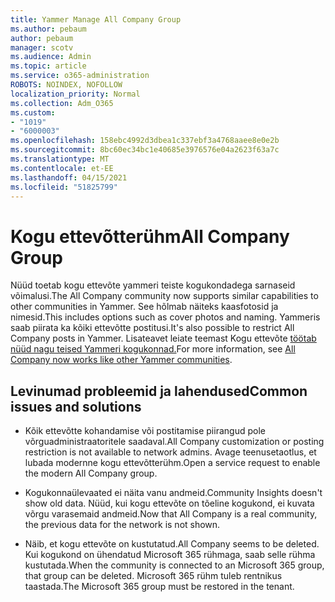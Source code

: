 ```yaml
---
title: Yammer Manage All Company Group
ms.author: pebaum
author: pebaum
manager: scotv
ms.audience: Admin
ms.topic: article
ms.service: o365-administration
ROBOTS: NOINDEX, NOFOLLOW
localization_priority: Normal
ms.collection: Adm_O365
ms.custom:
- "1019"
- "6000003"
ms.openlocfilehash: 158ebc4992d3dbea1c337ebf3a4768aaee8e0e2b
ms.sourcegitcommit: 8bc60ec34bc1e40685e3976576e04a2623f63a7c
ms.translationtype: MT
ms.contentlocale: et-EE
ms.lasthandoff: 04/15/2021
ms.locfileid: "51825799"
---
```

# <a name="all-company-group"></a><span data-ttu-id="5b4fe-102">Kogu ettevõtterühm</span><span class="sxs-lookup"><span data-stu-id="5b4fe-102">All Company Group</span></span>

<span data-ttu-id="5b4fe-103">Nüüd toetab kogu ettevõte yammeri teiste kogukondadega sarnaseid võimalusi.</span><span class="sxs-lookup"><span data-stu-id="5b4fe-103">The All Company community now supports similar capabilities to other communities in Yammer.</span></span> <span data-ttu-id="5b4fe-104">See hõlmab näiteks kaasfotosid ja nimesid.</span><span class="sxs-lookup"><span data-stu-id="5b4fe-104">This includes options such as cover photos and naming.</span></span> <span data-ttu-id="5b4fe-105">Yammeris saab piirata ka kõiki ettevõtte postitusi.</span><span class="sxs-lookup"><span data-stu-id="5b4fe-105">It's also possible to restrict All Company posts in Yammer.</span></span> <span data-ttu-id="5b4fe-106">Lisateavet leiate teemast Kogu ettevõte [töötab nüüd nagu teised Yammeri kogukonnad.](https://docs.microsoft.com/yammer/manage-yammer-groups/yammer-all-company-yammer-community)</span><span class="sxs-lookup"><span data-stu-id="5b4fe-106">For more information, see [All Company now works like other Yammer communities](https://docs.microsoft.com/yammer/manage-yammer-groups/yammer-all-company-yammer-community).</span></span>

## <a name="common-issues-and-solutions"></a><span data-ttu-id="5b4fe-107">Levinumad probleemid ja lahendused</span><span class="sxs-lookup"><span data-stu-id="5b4fe-107">Common issues and solutions</span></span>

- <span data-ttu-id="5b4fe-108">Kõik ettevõtte kohandamise või postitamise piirangud pole võrguadministraatoritele saadaval.</span><span class="sxs-lookup"><span data-stu-id="5b4fe-108">All Company customization or posting restriction is not available to network admins.</span></span> <span data-ttu-id="5b4fe-109">Avage teenusetaotlus, et lubada modernne kogu ettevõtterühm.</span><span class="sxs-lookup"><span data-stu-id="5b4fe-109">Open a service request to enable the modern All Company group.</span></span>

- <span data-ttu-id="5b4fe-110">Kogukonnaülevaated ei näita vanu andmeid.</span><span class="sxs-lookup"><span data-stu-id="5b4fe-110">Community Insights doesn't show old data.</span></span> <span data-ttu-id="5b4fe-111">Nüüd, kui kogu ettevõte on tõeline kogukond, ei kuvata võrgu varasemaid andmeid.</span><span class="sxs-lookup"><span data-stu-id="5b4fe-111">Now that All Company is a real community, the previous data for the network is not shown.</span></span>

- <span data-ttu-id="5b4fe-112">Näib, et kogu ettevõte on kustutatud.</span><span class="sxs-lookup"><span data-stu-id="5b4fe-112">All Company seems to be deleted.</span></span> <span data-ttu-id="5b4fe-113">Kui kogukond on ühendatud Microsoft 365 rühmaga, saab selle rühma kustutada.</span><span class="sxs-lookup"><span data-stu-id="5b4fe-113">When the community is connected to an Microsoft 365 group, that group can be deleted.</span></span> <span data-ttu-id="5b4fe-114">Microsoft 365 rühm tuleb rentnikus taastada.</span><span class="sxs-lookup"><span data-stu-id="5b4fe-114">The Microsoft 365 group must be restored in the tenant.</span></span>

